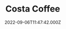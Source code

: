 ---
date: 2022-09-06T11:47:42.000Z
title: Costa Coffee
latitude: 52.03857870104306
longitude: 0.730118486106803
url: https://www.costa.co.uk
category: checkin
---